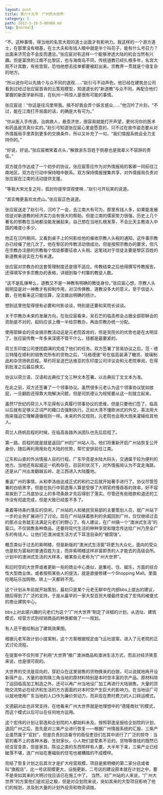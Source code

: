 ```yaml
---
layout: post
title: 第六十九节　广州的大世界
category: 5
path: 2012-3-10-5-06900.md
tag: [normal]
---
```


“不。这种事情，得当地的名宫大观的道士出面才有影响力。我这样的一个游方道士，在那里没有根基，在士大夫和有钱人眼中就是半个叫花子，能有什么号召力？出面来济荒会不会反而遭忌。”张应宸对有这样一个能够渗透大陆的机会当然有兴趣。但是富庶的江南不比黎区，也与海南岛不同，传统道教已经扎根多年，名宫大观不计其数，有些宫观，恐怕他想去挂单都要被赶出来。宗教界一贯就是个很复杂的地方。

“所以说你可以先搞个与众不同的道观……”赵引弓不动声色，他已经在建筑总公司看到过经过张应宸首肯的云笈观模型，知道道长的“新道教”与众不同，再配合他们掌握的新医学新科技，在杭州一鸣惊人是很有可能的事情。

张应宸说：“你这是往沟里带我。搞不好我会弄个妖言惑众……”他沉吟了片刻，“不过，能在江南打开局面的话，的确是大有可为。”

“你从医入手传道。治病救人，悬壶济世，很容易就能打开声望，更何况你的医术和药品是货真价实的。”赵引弓知道张应宸心里是愿意的，只不过在故作姿态要从对外情报局手里弄到更多的交换条件，所以又补充了一句，“我们情报系统会全力支持你的。”

“好说，好说。”张应宸微笑着点头，”解救浙东百姓于倒悬也是我辈义不容辞的责任。”

双方就合作达成了一个初步的协议。张应宸答应作为对外情报局的客卿一同前往江南地区，双方在行动中保持暗中联系。双方保持情报搜集共享，对外情报局负责对张应宸在江南的活动提供支援。

“等我大宋光复之际，孤封你提举宫观使唤…”赵引弓开玩笑的说道。

“其实俺更喜欢龙虎山。”张应宸正色说道。

张应宸送走了赵引弓，沉吟了一会，去江南大有可为，那里有钱人多，如果能发展信徒对新道教的经济实力会有很大的帮助。但是江南的儒家势力很强，历史上几个著名的邪教在当地都没能发展起来，自己想在当地扎根发芽，不会比天主教进入中国的难度小多少。

他正在沉吟期间，又看到桌子上的何影给他的催收宗教人头税的通知。这件事宗教办已经催了他几次了。他在黎区的传教活动很成功，但是按照宗教办的要求，但凡在宗教办注册的宗教每个信徒都要征收人头税。这笔钱对于信徒主要是黎区百姓的新道教来说实在力有未逮。

张应宸对宗教办的这套管理制度还是很不适应。传教结束之后他得撰写传教报告，还得填写许多宗教办的表格，详细到每个村寨的教徒人数。

“这不是乱弹琴么，道教又不是一神教有明确的教徒身份。”张应宸心想，宗教人头税明显是对一神教才有抑制作用，对汉传佛教、道教没多大的意义。至于信徒人数，在他看来这只能估算，没法做出明确的统计。

想到这里他踅得很有必要和何影谈谈，特别是还要和吴院长谈谈。

关于宗教办未来的发展方向，在张应宸看来，吴石芒的临高修会占据全部耶稣会的资助是不对的，起码应该上缴一半给宗教办，再由宗教办统一分配。

使用耶稣会的资金搞宗教活动这是元老院首肯的，但是吴院长的优势也是在太明显了。张应宸传教一年多来深感不管干什么，钱都是最要紧的。

荷兰东印度公司使团圆满的完成了他们的任务。双方签署了贸易协议之后，范・德兰特隆在顺利的销售完所有的货物之后，“马格德堡”号在临高装满了糖货、玻璃制品和杂货扬帆启程。草约将呈送巴达维亚的东印度公司评议会和元老院审阅，在得到批准之后最后换文。

协议以荷兰语、汉语和古典拉丁文三种文本签署。以古典拉丁文文本为准。

在此之前，双方还签署了一个领事协议。虽然很多元老认为这个领事协议犹如放屁，一旦翻脸还得靠大炮解决问题，但是司凯德认为规矩要从这一刻就立起来。

虽然17世纪的荷兰人不见得有认真履行领事协议的思维，但是只要他们签了。临高以后就有足够义正词严的藉口去强制执行。正如大清不懂欧洲式的外交，英法用大炮来强迫它理解遵循规则一样。未来的外交规则，元老院也会用大炮来灌输给其他人。

荷兰人扬帆启程的时候，在临高各路外派团队也先后启程了。

第一路。启程的就是就是返回广州的广州站人马。他们将重新开启广州站恢复公开身份，随后再利用用处在大陆的优势，帮忙安排前任江南。

辽东和山直的外派情报人目的行程。广东毕竞是水陆大码头，交通属于较为便利的地方。当地还有起威这一机构存在。目前的状况下，对外情报局认为不宜走海路，还是从广州出发翻越五岭，走江西进入大陆腹地。

重返广州的事情，从和李洛由达成正式的和约之后就开始著手进行了。协议尽管签署的白纸黑字，但是在执行中郭逸等人算是受够了大明官府慢吞吞的效率，好不容易挨到了二月底协议上的多项条款才先后得到了落实。尽管还有些赔款和退还的工作没有彻底完成，但是大致已经差不多了。

乘着等待条约落实的空闲，广州站的人和殖民贸易部的主要策划人员，就广州站下一步的业务扩展进行了讨论。现在广州站挟着胜利的余威回到广州，仅仅继续过去的那点业务就无法满足元老们的野心了。有人建议，在广州搞一个“澳洲式生活”的窗口。不仅销售各种商品，还要将现代生活的种种享受和理念传达给广州乃至全广东的有钱人。让他们在澳洲或生活方式下耳渲目染的“被腐蚀”。

概念类似于过去的紫明楼，但是新版的“澳洲式生活窗”将更为大众化，面向的受众也是软为富裕的普通百姓为主，而非紫明楼这样非富即贵的人才能去的高级会所。计划中的澳洲式生活的大样本，被某些元老称为“广州大世界”。

和旧时空的大世界或者更新一些的商业中心类似，是集吃、住、娱乐，方面的综合性大型商业体。或者按照某些人的提法，就是直接修建一个Shopping Mall。里面吃喝玩乐加购物，转上一天都转不完。

这个计划从年前就开始策划，最初只是某个元老无聊中在内部bbs上提出的建议，随后得到了广泛的支持，于是从最早的一家大型百货大楼最终变成了宏伟的棱堡式的商业建筑中心。

bbs上对此感兴趣的元老们为这个“广州大世界”制定了详细的计划，从选址、建筑模式、经营方式到经销商品的种类都做了一一规划。

有人还干脆绘制出了建筑效果图。

根据元老军政计划小提案制，这个方案根据规定由飞云社提案，进入了元老院的正式讨论流程。

在提案中不仅列举了利用“大世界”推广澳洲商品和澳洲生活方式，而且对经济笑意来说，也是很可观的。

大世界的交流是双向的，穿赶众在这里销售的货物换来的白银，可以说就地再开设新得产业，大量的收购珠三角当地的原材料特别是本时空丰富的农产品。原材料除了运回临高加工制造之外，还可以再广州当地设厂加工再进行大陆销售。大量的货物交流势必在经济和生活的方方面面的对本时空产生巨大的影响力。在当地设厂可以就地使用广东当地的人口作为廉价劳动力，而非现在费时费力的人口转运模式。

文德嗣对此也非常支持，在他看来广州大世界就是他理想中的“德隆商社”的模式，而这个模式以后可以在任何地方运用。

这个宏伟的计划让郭逸和企划院的人都始料未及。按照郭逸呈报给企划院的计划，退回广州之后，首先是对三紫产业进行恢复――根据广州情报系统的汇报，三紫产业虽然属于“官封”，但是负责封店看守的衙役吏目们在其中进行了广泛的掠夺：当官的看不上的各种木器、生财家伙，小人物们是荤素不忌的。货物等值钱的既然已经没官变卖，但是家具、陈设之类的东西照样有人要。大半年下来，三紫产业已经破落不堪，连广州站在惠福街的住宅也被糟踏的不成模样。

完结了恢复计划之后其次才是扩大经营观模，项目是紫明楼的第二家分店或者叫“旗舰店”，比一号店观模更大，设施更新。二号店的建设原本就在计划之中，要不是突如其来的大明讨伐应该已在施工中了。 当然，对广州站的人来说，“广州大世界”的方案他们是欢迎之极，但是对企划院来说，突如其来的大型项目影响了他们的规划，涉及到大量的计划外投资和物资调拨。
